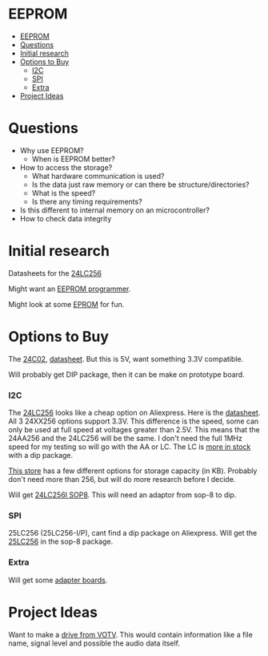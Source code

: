 # EEPROM

- [EEPROM](#eeprom)
- [Questions](#questions)
- [Initial research](#initial-research)
- [Options to Buy](#options-to-buy)
    - [I2C](#i2c)
    - [SPI](#spi)
    - [Extra](#extra)
- [Project Ideas](#project-ideas)

# Questions
- Why use EEPROM?
  - When is EEPROM better?
- How to access the storage?
  - What hardware communication is used?
  - Is the data just raw memory or can there be structure/directories?
  - What is the speed?
  - Is there any timing requirements?
- Is this different to internal memory on an microcontroller?
- How to check data integrity 


# Initial research

Datasheets for the [24LC256](https://ww1.microchip.com/downloads/en/devicedoc/21203m.pdf) 

Might want an [EEPROM programmer](https://www.aliexpress.com/w/wholesale-eeprom-programmer.html?g=y&SearchText=eeprom+programmer&selectedSwitches=filterCode%3Achoice_atm).

Might look at some [EPROM](https://www.aliexpress.com/item/32891060994.html) for fun.



# Options to Buy
The [24C02](https://www.aliexpress.com/w/wholesale-24C02.html?g=y&SearchText=24C02&selectedSwitches=filterCode%3Achoice_atm), [datasheet](https://ww1.microchip.com/downloads/en/DeviceDoc/21202J.pdf). But this is 5V, want something 3.3V compatible.

Will probably get DIP package, then it can be make on prototype board.

### I2C
The [24LC256](https://www.aliexpress.com/w/wholesale-24LC256.html?g=y&SearchText=24LC256&selectedSwitches=filterCode%3Achoice_atm) looks like a cheap option on Aliexpress. Here is the [datasheet](https://ww1.microchip.com/downloads/en/devicedoc/21203m.pdf). 
All 3 24XX256 options support 3.3V. This difference is the speed, some can only be used at full speed at voltages greater than 2.5V. This means that the 24AA256 and the 24LC256 will be the same. I don't need the full 1MHz speed for my testing so will go with the AA or LC. 
The LC is [more in stock](https://www.aliexpress.com/w/wholesale-24LC256-DIP-.html?g=y&SearchText=24LC256+DIP+&selectedSwitches=filterCode%3Achoice_atm) with a dip package.

[This store](https://www.aliexpress.com/item/1005007109141216.html) has a few different options for storage capacity (in KB). Probably don't need more than 256, but will do more research before I decide.

Will get [24LC256I SOP8](https://www.aliexpress.com/item/1005006918590140.html). This will need an adaptor from sop-8 to dip.

### SPI
25LC256 (25LC256-I/P), cant find a dip package on Aliexpress.
Will get the [25LC256](https://www.aliexpress.com/item/1005006706668024.html) in the sop-8 package.

### Extra 
Will get some [adapter boards](https://www.aliexpress.com/item/1005007636152533.html).





# Project Ideas

Want to make a [drive from VOTV](https://voicesofthevoid.wiki.gg/wiki/Drive). 
This would contain information like a file name, signal level and possible the audio data itself.
